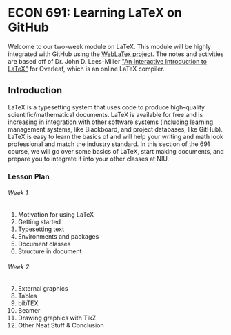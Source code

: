 # ECON 691: Learning LaTeX on GitHub

Welcome to our two-week module on LaTeX. This module will be highly integrated with GitHub using the <a href="https://github.com/sanjib-sen/weblatex" target="_blank" rel="noreferrer noopener">WebLaTex project</a>. The notes and activities are based off of Dr. John D. Lees-Miller <a href="https://www.overleaf.com/learn/latex/Free_online_introduction_to_LaTeX_(part_1)" target="_blank" rel="noreferrer noopener">"An Interactive Introduction to LaTeX"</a> for Overleaf, which is an online LaTeX compiler.

## Introduction

LaTeX is a typesetting system that uses code to produce high-quality scientific/mathematical documents. LaTeX is available for free and is increasing in integration with other software systems (including learning management systems, like Blackboard, and project databases, like GitHub). LaTeX is easy to learn the basics of and will help your writing and math look professional and match the industry standard. In this section of the 691 course, we will go over some basics of LaTeX, start making documents, and prepare you to integrate it into your other classes at NIU.

### Lesson Plan

###### Week 1
1.  Motivation for using LaTeX
2.  Getting started
3.  Typesetting text
4.  Environments and packages
5.  Document classes
6.  Structure in document

###### Week 2
7. External graphics
8. Tables
9. bibTEX
10. Beamer
11. Drawing graphics with TikZ
12. Other Neat Stuff & Conclusion
